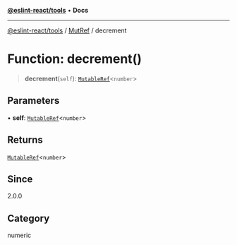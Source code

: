 [**@eslint-react/tools**](../../../README.md) • **Docs**

***

[@eslint-react/tools](../../../README.md) / [MutRef](../README.md) / decrement

# Function: decrement()

> **decrement**(`self`): [`MutableRef`](../interfaces/MutableRef.md)\<`number`\>

## Parameters

• **self**: [`MutableRef`](../interfaces/MutableRef.md)\<`number`\>

## Returns

[`MutableRef`](../interfaces/MutableRef.md)\<`number`\>

## Since

2.0.0

## Category

numeric
